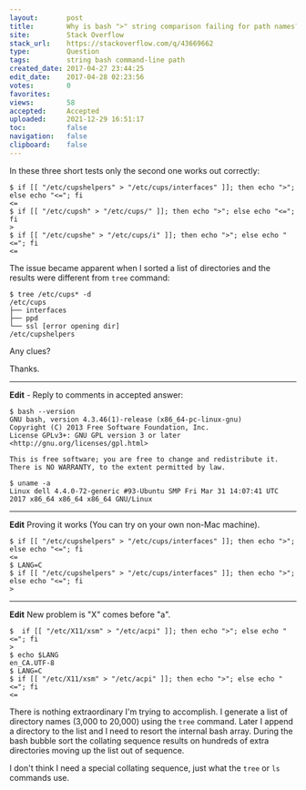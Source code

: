 ```yaml
---
layout:       post
title:        Why is bash ">" string comparison failing for path names?
site:         Stack Overflow
stack_url:    https://stackoverflow.com/q/43669662
type:         Question
tags:         string bash command-line path
created_date: 2017-04-27 23:44:25
edit_date:    2017-04-28 02:23:56
votes:        0
favorites:    
views:        58
accepted:     Accepted
uploaded:     2021-12-29 16:51:17
toc:          false
navigation:   false
clipboard:    false
---
```


In these three short tests only the second one works out correctly:

``` 
$ if [[ "/etc/cupshelpers" > "/etc/cups/interfaces" ]]; then echo ">"; else echo "<="; fi
<=
$ if [[ "/etc/cupsh" > "/etc/cups/" ]]; then echo ">"; else echo "<="; fi
>
$ if [[ "/etc/cupshe" > "/etc/cups/i" ]]; then echo ">"; else echo "<="; fi
<=

```

The issue became apparent when I sorted a list of directories and the results were different from `tree` command:

``` 
$ tree /etc/cups* -d
/etc/cups
├── interfaces
├── ppd
└── ssl [error opening dir]
/etc/cupshelpers

```

Any clues?

Thanks.


----------

**Edit** - Reply to comments in accepted answer:

``` 
$ bash --version
GNU bash, version 4.3.46(1)-release (x86_64-pc-linux-gnu)
Copyright (C) 2013 Free Software Foundation, Inc.
License GPLv3+: GNU GPL version 3 or later <http://gnu.org/licenses/gpl.html>

This is free software; you are free to change and redistribute it.
There is NO WARRANTY, to the extent permitted by law.

$ uname -a
Linux dell 4.4.0-72-generic #93-Ubuntu SMP Fri Mar 31 14:07:41 UTC 2017 x86_64 x86_64 x86_64 GNU/Linux

```


----------

**Edit** Proving it works (You can try on your own non-Mac machine).

``` 
$ if [[ "/etc/cupshelpers" > "/etc/cups/interfaces" ]]; then echo ">"; else echo "<="; fi
<=
$ LANG=C
$ if [[ "/etc/cupshelpers" > "/etc/cups/interfaces" ]]; then echo ">"; else echo "<="; fi
>

```


----------

**Edit** New problem is "X" comes before "a".

``` 
$  if [[ "/etc/X11/xsm" > "/etc/acpi" ]]; then echo ">"; else echo "<="; fi
>
$ echo $LANG
en_CA.UTF-8
$ LANG=C
$ if [[ "/etc/X11/xsm" > "/etc/acpi" ]]; then echo ">"; else echo "<="; fi
<=

```

There is nothing extraordinary I'm trying to accomplish. I generate a list of directory names (3,000 to 20,000) using the `tree` command. Later I append a directory to the list and I need to resort the internal bash array. During the bash bubble sort the collating sequence results on hundreds of extra directories moving up the list out of sequence.

I don't think I need a special collating sequence, just what the `tree` or `ls` commands use.
